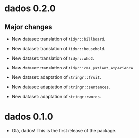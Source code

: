 # dados 0.2.0

## Major changes

* New dataset: translation of `tidyr::billboard`.

* New dataset: translation of `tidyr::household`.

* New dataset: translation of `tidyr::who2`.

* New dataset: translation of `tidyr::cms_patient_experience`.

* New dataset: adaptation of `stringr::fruit`.

* New dataset: adaptation of `stringr::sentences`.

* New dataset: adaptation of `stringr::words`.


# dados 0.1.0

* Olá, dados! This is the first release of the package.
